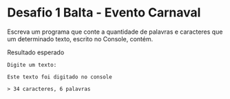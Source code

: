 # Desafio 1 Balta - Evento Carnaval

Escreva um programa que conte a quantidade de palavras e caracteres que um determinado texto, escrito no Console, contém.

Resultado esperado

```
Digite um texto:

Este texto foi digitado no console

> 34 caracteres, 6 palavras
```

